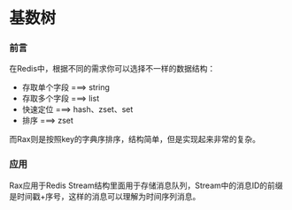 # 基数树

### 前言

  在Redis中，根据不同的需求你可以选择不一样的数据结构：
  
  - 存取单个字段 ===> string
  - 存取多个字段 ===> list
  - 快速定位 ===> hash、zset、set
  - 排序 ===> zset

  而Rax则是按照key的字典序排序，结构简单，但是实现起来非常的复杂。

### 应用

  Rax应用于Redis Stream结构里面用于存储消息队列，Stream中的消息ID的前缀是时间戳+序号，这样的消息可以理解为时间序列消息。